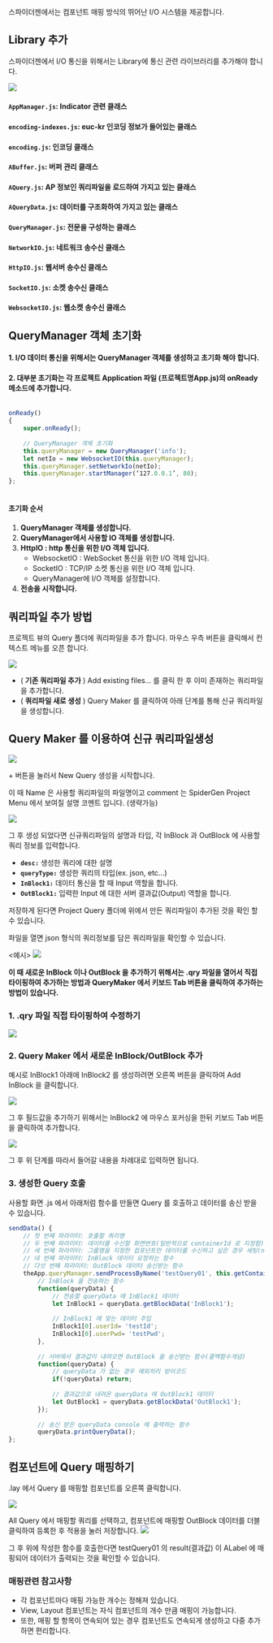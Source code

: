 스파이더젠에서는 컴포넌트 매핑 방식의 뛰어난 I/O 시스템을 제공합니다.

## Library 추가

스파이더젠에서 I/O 통신을 위해서는 Library에 통신 관련 라이브러리를 추가해야 합니다. 

![](https://wikidocs.net/images/page/24910/IO_lib.png)


#### **`AppManager.js`**: Indicator 관련 클래스
#### **`encoding-indexes.js`**: euc-kr 인코딩 정보가 들어있는 클래스
#### **`encoding.js`**: 인코딩 클래스
#### **`ABuffer.js`**: 버퍼 관리 클래스
#### **`AQuery.js`**: AP 정보인 쿼리파일을 로드하여 가지고 있는 클래스
#### **`AQueryData.js`**: 데이터를 구조화하여 가지고 있는 클래스
#### **`QueryManager.js`**: 전문을 구성하는 클래스
#### **`NetworkIO.js`**: 네트워크 송수신 클래스
#### **`HttpIO.js`**: 웹서버 송수신 클래스
#### **`SocketIO.js`**: 소켓 송수신 클래스
#### **`WebsocketIO.js`**: 웹소켓 송수신 클래스

## QueryManager 객체 초기화

#### 1. I/O 데이터 통신을 위해서는 QueryManager 객체를 생성하고 초기화 해야 합니다. 

#### 2. 대부분 초기화는 각 프로젝트 Application 파일 (프로젝트명App.js)의 onReady 메소드에 추가합니다. 
 
```javascript
 
onReady() 
{ 
    super.onReady(); 
 
    // QueryManager 객체 초기화 
    this.queryManager = new QueryManager('info'); 
    let netIo = new WebsocketIO(this.queryManager);  
    this.queryManager.setNetworkIo(netIo); 
    this.queryManager.startManager(‘127.0.0.1’, 80); 
};  
 
``` 
 
#### 초기화 순서 

1. **QueryManager 객체를 생성합니다.**
2. **QueryManager에서 사용할 IO 객체를 생성합니다.** 
3. **HttpIO : http 통신을 위한 I/O 객체 입니다.** 
    * WebsocketIO : WebSocket 통신을 위한 I/O 객체 입니다. 
    * SocketIO : TCP/IP 소켓 통신을 위한 I/O 객체 입니다. 
    * QueryManager에 I/O 객체를 설정합니다. 
4. **전송을 시작합니다.**  

## 쿼리파일 추가 방법

프로젝트 뷰의 Query 폴더에 쿼리파일을 추가 합니다. 마우스 우측 버튼을 클릭해서 컨텍스트 메뉴를 오픈 합니다. 

![](https://wikidocs.net/images/page/24912/%EC%BF%BC%EB%A6%AC%ED%8C%8C%EC%9D%BC%EC%B6%94%EA%B0%80.png)

* ( **기존 쿼리파일 추가** ) Add existing files... 를 클릭 한 후 이미 존재하는 쿼리파일을 추가합니다.
* ( **쿼리파일 새로 생성** ) Query Maker 를 클릭하여 아래 단계를 통해 신규 쿼리파일을 생성합니다.

## Query Maker 를 이용하여 신규 쿼리파일생성

![](https://wikidocs.net/images/page/24912/queryMaker%EC%84%A4%EB%AA%85.png)

\+ 버튼을 눌러서 New Query 생성을 시작합니다.

이 때 Name 은 사용할 쿼리파일의 파일명이고 comment 는 SpiderGen Project Menu 에서 보여질 설명 코멘트 입니다. (생략가능)

![](https://wikidocs.net/images/page/24912/%EC%BF%BC%EB%A6%AC%ED%8C%8C%EC%9D%BC%EC%83%9D%EC%84%B1.png)

그 후 생성 되었다면 신규쿼리파일의 설명과 타입, 각 InBlock 과 OutBlock 에 사용할 쿼리 정보를 입력합니다.

* **`desc:`** 생성한 쿼리에 대한 설명
* **`queryType:`** 생성한 쿼리의 타입(ex. json, etc...)
* **`InBlock1:`** 데이터 통신을 할 때 Input 역할을 합니다.
* **`OutBlock1:`** 입력한 Input 에 대한 서버 결과값(Output) 역할을 합니다.

저장하게 된다면 Project Query 폴더에 위에서 만든 쿼리파일이 추가된 것을 확인 할 수 있습니다.

파일을 열면 json 형식의 쿼리정보를 담은 쿼리파일을 확인할 수 있습니다.

<예시>
![](https://wikidocs.net/images/page/24912/%EC%BF%BC%EB%A6%AC%EC%83%9D%EC%84%B1%ED%9B%84%EB%A9%94%EB%89%B4.png)

**이 때 새로운 InBlock 이나 OutBlock 을 추가하기 위해서는 .qry 파일을 열어서 직접 타이핑하여 추가하는 방법과 QueryMaker 에서 키보드 Tab 버튼을 클릭하여 추가하는 방법이 있습니다.**

### 1. .qry 파일 직접 타이핑하여 수정하기

![](https://wikidocs.net/images/page/24912/%EC%BF%BC%EB%A6%AC%EC%BD%94%EB%93%9C%EC%88%98%EC%A0%95.png)

### 2. Query Maker 에서 새로운 InBlock/OutBlock 추가

예시로 InBlock1 아래에 InBlock2 를 생성하려면 오른쪽 버튼을 클릭하여 Add InBlock 을 클릭합니다.

![](https://wikidocs.net/images/page/24912/AddInBlock.png)

그 후 필드값을 추가하기 위해서는 InBlock2 에 마우스 포커싱을 한뒤 키보드 Tab 버튼을 클릭하여 추가합니다.

![](https://wikidocs.net/images/page/24912/%EB%A1%9C%EC%9A%B0%EC%B6%94%EA%B0%80.png)

그 후 위 단계를 따라서 들어갈 내용을 차례대로 입력하면 됩니다.

### 3. 생성한 Query 호출

사용할 화면 .js 에서 아래처럼 함수를 만들면 Query 를 호출하고 데이터를 송신 받을 수 있습니다.

```javascript
sendData() {
	// 첫 번째 파라미터: 호출할 쿼리명
	// 두 번째 파라미터: 데이터를 수신할 화면번호(일반적으로 containerId 로 지정함)
	// 세 번째 파라미터: 그룹명을 지정한 컴포넌트만 데이터를 수신하고 싶은 경우 세팅(null 입력시 모든 컴포넌트 수신)
	// 네 번째 파라미터: InBlock 데이터 요청하는 함수
	// 다섯 번째 파라미터: OutBlock 데이터 송신받는 함수
    theApp.queryManager.sendProcessByName('testQuery01', this.getContainerId(), null,
	    // InBlock 을 전송하는 함수
	    function(queryData) { 
		    // 전송할 queryData 에 InBlock1 데이터
	        let InBlock1 = queryData.getBlockData('InBlock1'); 
			
			// InBlock1 에 맞는 데이터 주입	        
	        InBlock1[0].userId= 'testId';
		    InBlock1[0].userPwd= 'testPwd';
	    },
	    
	    // 서버에서 결과값이 내려오면 OutBlock 을 송신받는 함수(콜백함수개념)
	    function(queryData) { 
		    // queryData 가 없는 경우 예외처리 방어코드
	        if(!queryData) return; 
	        
	        // 결과값으로 내려온 queryData 에 OutBlock1 데이터
	        let OutBlock1 = queryData.getBlockData('OutBlock1');
	    }); 
		
		// 송신 받은 queryData console 에 출력하는 함수
		queryData.printQueryData();
};  
```

## 컴포넌트에 Query 매핑하기

.lay 에서 Query 를 매핑할 컴포넌트를 오른쪽 클릭합니다.

![](https://wikidocs.net/images/page/24912/%EC%BF%BC%EB%A6%AC%EB%A7%A4%ED%95%91.png)
 
 All Query 에서 매핑할 쿼리를 선택하고, 컴포넌트에 매핑할 OutBlock 데이터를 더블클릭하여 등록한 후 적용을 눌러 저장합니다.
 ![](https://wikidocs.net/images/page/24912/%EC%BB%B4%ED%8F%AC%EB%84%8C%ED%8A%B8%EB%8D%B0%EC%9D%B4%ED%84%B0%EB%A7%A4%ED%95%91.png)

그 후 위에 작성한 함수를 호출한다면 testQuery01 의 result(결과값) 이 ALabel 에 매핑되어 데이터가 출력되는 것을 확인할 수 있습니다.

###  매핑관련 참고사항 
* 각 컴포넌트마다 매핑 가능한 개수는 정해져 있습니다. 
* View, Layout 컴포넌트는 자식 컴포넌트의 개수 만큼 매핑이 가능합니다. 
* 또한, 매핑 할 항목이 연속되어 있는 경우 컴포넌트도 연속되게 생성하고 다중 추가하면 편리합니다.   
 
 
 
 